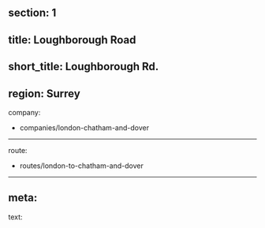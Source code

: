 section: 1
----
title: Loughborough Road
----
short_title: Loughborough Rd.
----
region: Surrey
----
company:
- companies/london-chatham-and-dover
----
route:
- routes/london-to-chatham-and-dover
----
meta: 
----
text: 